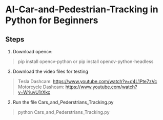 # AI-Car-and-Pedestrian-Tracking in Python for Beginners

## Steps
1. Download opencv:
>pip install opencv-python or pip install opencv-python-headless

3. Download the video files for testing
> Tesla Dashcam: https://www.youtube.com/watch?v=d4L1Pte7zVc
> Motorcycle Dashcam: https://www.youtube.com/watch?v=WriuvU1rXkc

2. Run the file Cars_and_Pederstrians_Tracking.py
> python Cars_and_Pederstrians_Tracking.py


